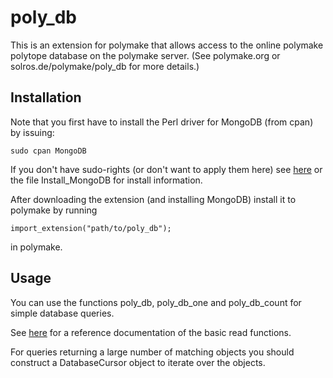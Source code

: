 poly_db
=======

This is an extension for polymake that allows access to the online polymake polytope database on the polymake server. (See polymake.org or solros.de/polymake/poly_db for more details.)


Installation
------

Note that you first have to install the Perl driver for MongoDB (from cpan) by issuing:

	sudo cpan MongoDB

If you don't have sudo-rights (or don't want to apply them here) see [here](http://solros.de/polymake/poly_db/mongo.php) or the file Install_MongoDB for install information. 

After downloading the extension (and installing MongoDB) install it to polymake by running

	import_extension("path/to/poly_db");

in polymake.


Usage
------

You can use the functions poly_db, poly_db_one and poly_db_count for simple database queries.

See [here](http://solros.de/polymake/poly_db/doc) for a reference documentation of the basic read functions.

For queries returning a large number of matching objects you should construct a DatabaseCursor object to iterate over the objects.